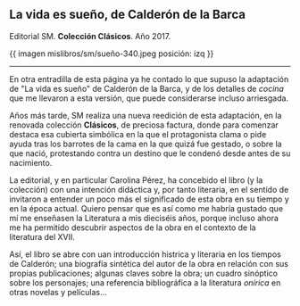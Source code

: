## La vida es sueño, de Calderón de la Barca
Editorial SM. **Colección Clásicos**. Año 2017.

{{ imagen mislibros/sm/sueño-340.jpeg posición: izq }}

---

En otra entradilla de esta página ya he contado lo que supuso la adaptación de "La vida es sueño" de Calderón de la Barca, y de los detalles de *cocina* que me llevaron a esta versión, que puede considerarse incluso arriesgada.

Años más tarde, SM realiza una nueva reedición de esta adaptación, en la renovada colección **Clásicos**, de preciosa factura, donde para comenzar destaca esa cubierta simbólica en la que el protagonista clama o pide ayuda tras los barrotes de la cama en la que quizá  fue gestado, o sobre la que nació, protestando contra un destino que le condenó desde antes de su nacimiento.

La editorial, y en particular Carolina Pérez, ha concebido el libro (y la colección) con una intención didáctica y, por tanto literaria, en el sentido de invitaron a entender un poco más el significado de esta obra en su tiempo y en la época actual. Quiero pensar que es así como me habría gustado que mí me enseñasen la Literatura a mis dieciséis años, porque incluso ahora me ha permitido descubrir aspectos de la obra en el contexto de la literatura del XVII.

Así, el libro se abre con uan introducción histrica y literaria en los tiempos de Calderón; una biografía sintética del autor de la obra en relación con sus propias publicaciones; algunas claves sobre la obra; un cuadro sinóptico sobre los personajes; una referencia bibliográfica a la literatura *onírica* en otras novelas y películas... 

